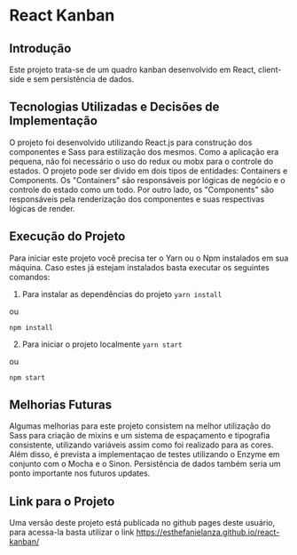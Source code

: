 # React Kanban

## Introdução

Este projeto trata-se de um quadro kanban desenvolvido em React, client-side e sem persistência de dados.

## Tecnologias Utilizadas e Decisões de Implementação

O projeto foi desenvolvido utilizando React.js para construção dos componentes e Sass para estilização dos mesmos. Como a aplicação era pequena, não foi necessário o uso do redux ou mobx para o controle do estados. O projeto pode ser divido em dois tipos de entidades: Containers e Components. Os "Containers" são responsáveis por lógicas de negócio e o controle do estado como um todo. Por outro lado, os "Components" são responsáveis pela renderização dos componentes e suas respectivas lógicas de render.

## Execução do Projeto

Para iniciar este projeto você precisa ter o Yarn ou o Npm instalados em sua máquina. Caso estes já estejam instalados basta executar os seguintes comandos:

1. Para instalar as dependências do projeto
   `yarn install`

ou

`npm install`

2. Para iniciar o projeto localmente
   `yarn start`

ou

`npm start`

## Melhorias Futuras

Algumas melhorias para este projeto consistem na melhor utilização do Sass para criação de mixins e um sistema de espaçamento e tipografia consistente, utilizando variáveis assim como foi realizado para as cores. Além disso, é prevista a implementaçao de testes utilizando o Enzyme em conjunto com o Mocha e o Sinon. Persistência de dados também seria um ponto importante nos futuros updates.

## Link para o Projeto 

Uma versão deste projeto está publicada no github pages deste usuário, para acessa-la basta utilizar o link https://esthefanielanza.github.io/react-kanban/


